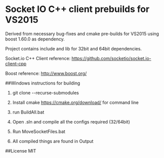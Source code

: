# Socket IO C++ client prebuilds for VS2015
Derived from necessary bug-fixes and cmake pre-builds for VS2015 using boost 1.60.0 as dependency.

Project contains include and lib for 32bit and 64bit dependencies.

Socket.io C++ Client reference: https://github.com/socketio/socket.io-client-cpp

Boost reference: http://www.boost.org/

##Windows instructions for building

1) git clone --recurse-submodules

2) Install cmake https://cmake.org/download/ for command line

3) run BuildAll.bat

4) Open .sln and compile all the configs required (32/64bit)

5) Run MoveSocketFiles.bat

6) All compiled things are found in Output

##License
MIT

